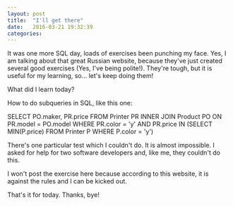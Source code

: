 ```yaml
---
layout: post
title:  "I'll get there"
date:   2016-03-21 19:32:39
categories: 
---
```


It was one more SQL day, loads of exercises been punching my face. Yes, I am talking about that great Russian website, because they've just created several good exercises (Yes, I've being polite!). They're tough, but it is useful for my learning, so... let's keep doing them!

What did I learn today?

How to do subqueries in SQL, like this one:

SELECT PO.maker, PR.price
FROM Printer PR
INNER JOIN Product PO
ON PR.model = PO.model
WHERE PR.color = 'y' AND PR.price IN
(SELECT MIN(P.price) FROM Printer P WHERE P.color = 'y')

There's one particular test which I couldn't do. It is almost impossible. I asked for help for two software developers and, like me, they couldn't do this.

I won't post the exercise here because according to this website, it is against the rules and I can be kicked out.

That's it for today.
Thanks, bye!